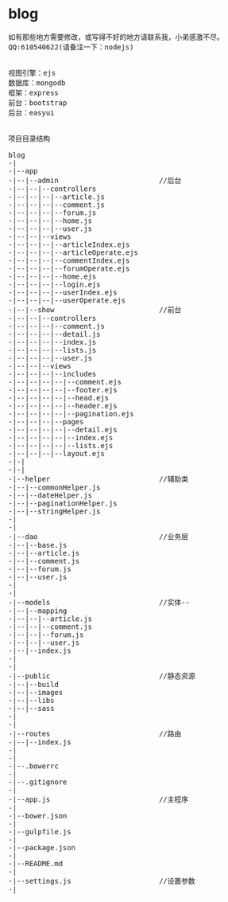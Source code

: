 # blog

<pre>
如有那些地方需要修改，或写得不好的地方请联系我，小弟感激不尽。
QQ:610540622(请备注一下：nodejs)


视图引擎：ejs
数据库：mongodb
框架：express
前台：bootstrap
后台：easyui


项目目录结构

blog
-|
-|--app
-|--|--admin                        //后台
-|--|--|--controllers
-|--|--|--|--article.js
-|--|--|--|--comment.js
-|--|--|--|--forum.js
-|--|--|--|--home.js
-|--|--|--|--user.js
-|--|--|--views
-|--|--|--|--articleIndex.ejs
-|--|--|--|--articleOperate.ejs
-|--|--|--|--commentIndex.ejs
-|--|--|--|--forumOperate.ejs
-|--|--|--|--home.ejs
-|--|--|--|--login.ejs
-|--|--|--|--userIndex.ejs
-|--|--|--|--userOperate.ejs
-|--|--show                         //前台
-|--|--|--controllers
-|--|--|--|--comment.js
-|--|--|--|--detail.js
-|--|--|--|--index.js
-|--|--|--|--lists.js
-|--|--|--|--user.js
-|--|--|--views
-|--|--|--|--includes
-|--|--|--|--|--comment.ejs
-|--|--|--|--|--footer.ejs
-|--|--|--|--|--head.ejs
-|--|--|--|--|--header.ejs
-|--|--|--|--|--pagination.ejs
-|--|--|--|--pages
-|--|--|--|--|--detail.ejs
-|--|--|--|--|--index.ejs
-|--|--|--|--|--lists.ejs
-|--|--|--|--layout.ejs
-|-|
-|-|
-|--helper                          //辅助类
-|--|--commonHelper.js
-|--|--dateHelper.js
-|--|--paginationHelper.js
-|--|--stringHelper.js
-|
-|
-|--dao                             //业务层
-|--|--base.js
-|--|--article.js
-|--|--comment.js
-|--|--forum.js
-|--|--user.js
-|
-|
-|--models                          //实体--
-|--|--mapping
-|--|--|--article.js
-|--|--|--comment.js
-|--|--|--forum.js
-|--|--|--user.js
-|--|--index.js
-|
-|
-|--public                          //静态资源
-|--|--build
-|--|--images
-|--|--libs
-|--|--sass
-|
-|
-|--routes                          //路由
-|--|--index.js
-|
-|
-|--.bowerrc
-|
-|--.gitignore
-|
-|--app.js                          //主程序
-|
-|--bower.json
-|
-|--gulpfile.js
-|
-|--package.json
-|
-|--README.md
-|
-|--settings.js                     //设置参数
-|

</pre>